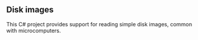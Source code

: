 ## Disk images

This C# project provides support for reading simple disk images, common
with microcomputers.
